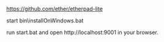 https://github.com/ether/etherpad-lite

start bin\installOnWindows.bat

run start.bat and open http://localhost:9001 in your browser.